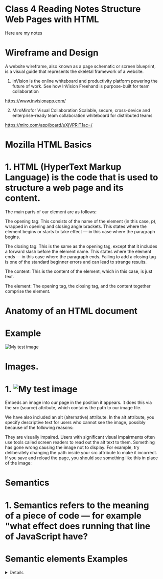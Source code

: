 # Class 4 Reading Notes Structure Web Pages with HTML

Here are my notes

# Wireframe and Design

A website wireframe, also known as a page schematic or screen blueprint, is a visual guide that represents the skeletal framework of a website.

1. InVision is the online whiteboard and productivity platform powering the future of work. See how InVision Freehand is purpose-built for team collaboration

https://www.invisionapp.com/

2. MiroMirofor Visual Collaboration
Scalable, secure, cross-device and enterprise-ready team collaboration whiteboard for distributed teams

https://miro.com/app/board/uXjVPRlT1ac=/

 # Mozilla HTML Basics

 # 1. HTML (HyperText Markup Language) is the code that is used to structure a web page and its content. 

The main parts of our element are as follows:

The opening tag: This consists of the name of the element (in this case, p), wrapped in opening and closing angle brackets. This states where the element begins or starts to take effect — in this case where the paragraph begins.

The closing tag: This is the same as the opening tag, except that it includes a forward slash before the element name. This states where the element ends — in this case where the paragraph ends. Failing to add a closing tag is one of the standard beginner errors and can lead to strange results.

The content: This is the content of the element, which in this case, is just text.

The element: The opening tag, the closing tag, and the content together comprise the element.

# Anatomy of an HTML document

# Example

<!DOCTYPE html>
<html lang="en-US">
  <head>
    <meta charset="utf-8" />
    <meta name="viewport" content="width=device-width" />
    <title>My test page</title>
  </head>
  <body>
    <img src="images/firefox-icon.png" alt="My test image" />
  </body>
</html>

# Images. 

# 1. <img src="images/firefox-icon.png" alt="My test image" />

Embeds an image into our page in the position it appears. It does this via the src (source) attribute, which contains the path to our image file.

We have also included an alt (alternative) attribute. In the alt attribute, you specify descriptive text for users who cannot see the image, possibly because of the following reasons:

They are visually impaired. Users with significant visual impairments often use tools called screen readers to read out the alt text to them.
Something has gone wrong causing the image not to display. For example, try deliberately changing the path inside your src attribute to make it incorrect. If you save and reload the page, you should see something like this in place of the image:

# Semantics

# 1. Semantics refers to the meaning of a piece of code — for example "what effect does running that line of JavaScript have?

# Semantic elements Examples

<article>
<aside>
<details>
<figcaption>
<figure>
<footer>
<header>
<main>
<mark>
<nav>
<section>
<summary>
<time>

# Class 4 Code 201 Reading Notes

# My Reading Journal
**My reading journal for seattle-code-201d92**

# Readings: Readings: HTML Links, JS Functions, and Intro to CSS Layout Assignment 4
 
*Resources*
Learn HTML (https://developer.mozilla.org/en-US/docs/Learn/HTML)

Creating Hyperlinks (https://developer.mozilla.org/en-US/docs/Learn/HTML/Introduction_to_HTML/Creating_hyperlinks)

# Questions
 
-1. To create a basic link, we wrap text or other content inside what element?
 
 <p><a href="https://www.mozilla.org/firefox/">
  Download Firefox
</a></p>
 
-2. The href attribute contains what information?
 
 href attribute specifies the URL of the page the link goes to. For <base> elements, the href attribute specifies the base URL for all relative URLs on a page. For <link> elements, the href attribute specifies the location (URL) of the external resource (most often a style sheet file).
 
-3. What are some ways we can ensure links on our pages are accessible to all readers?

Mouse users will at least be able to click on the links in the drop-down menu, but keyboard users cannot access the drop-down menu, so the link is completely useless and all of the link destinations in the drop-down menu are completely inaccessible to them. One solution is to abandon the drop-down menu and instead use standard hypertext links. Another solution is to specify a real link destination (e.g. href="products.htm") which would list the same links that are available via the drop-down menu. For more information see example 2 in onMouseOver section of the JavaScript Event Handlers article.

*Resources*
Links and Hypertext (https://webaim.org/techniques/hypertext/)

# CSS Layout

#CSS Layout: Normal Flow CSS Layout: Positioning
 
-1. What is meant by “normal flow”?
 
-2. What are a few differences between block-level and inline elements?
 
-3. ___ positioning is the default for every html element.
 
-4. Name a few advantages to using absolute positioning on an element.
 
-5. What is a key difference between fixed positioning and absolute positioning?
 
 *Resources*
(https://developer.mozilla.org/en-US/docs/Learn/CSS/CSS_layout)
 
 *Resources*
(https://developer.mozilla.org/en-US/docs/Learn/CSS/CSS_layout/Normal_Flow)
 
*Resources*
(https://developer.mozilla.org/en-US/docs/Learn/CSS/CSS_layout/Positioning)
 
# Learn JS
Functions – Reusable Blocks of Code
 
*Resources*

-1. Describe the difference between a function declaration and a function invocation.
 
 Declared functions are not executed immediately. They are "saved for later use", and will be executed later, when they are invoked (called upon).
 
-2. What is the difference between a parameter and an argument?
 
 Function parameters are the names listed in the function's definition. Function arguments are the real values passed to the function.
 
 (Ask instructor to explains this for clarifition REMINDER!)
 
# Miscellaneous
6 Reasons for Pair Programming
 
*Resources*
(https://www.codefellows.org/blog/6-reasons-for-pair-programming/)

Pick 2 benefits to pair programming and reflect on how these benefits could help you on your coding journey.
 
-1.Engaged collaboration
 
 This will help me in my coding journey, because this is very important in any role in a job.  I feel in software development it's very crucial and working and getting experience with help greatly.
-2.Work environment readiness
 
 I feel work environment readiness helps you figure out if the type of work is really a good fit.  The readiness training and excerises will help when you go out field and prepare you for what challenges are to come.
 
 # Things I want to know more about!
 
  -1. pair programming and how it works in the industry of software developement.
 
 
 
